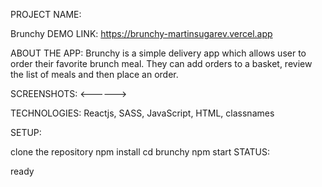 PROJECT NAME:

Brunchy
DEMO LINK: https://brunchy-martinsugarev.vercel.app

ABOUT THE APP: Brunchy is a simple delivery app which allows user to order their favorite brunch meal. They can add orders to a basket, review the list of meals and then place an order.

SCREENSHOTS: <------>

TECHNOLOGIES: Reactjs, SASS, JavaScript, HTML, classnames

SETUP:

clone the repository
npm install
cd brunchy
npm start
STATUS:

ready

